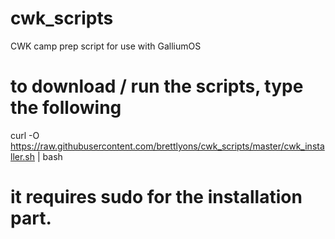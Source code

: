 # cwk_scripts
CWK camp prep script for use with GalliumOS

# to download / run the scripts, type the following
curl -O https://raw.githubusercontent.com/brettlyons/cwk_scripts/master/cwk_installer.sh | bash
# it requires sudo for the installation part.
